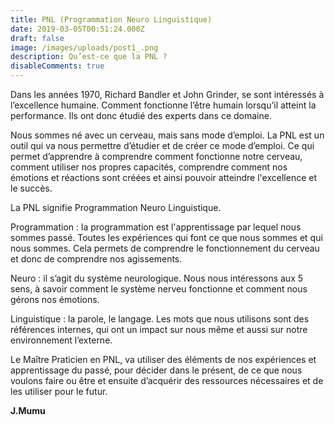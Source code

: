 ```yaml
---
title: PNL (Programmation Neuro Linguistique)
date: 2019-03-05T00:51:24.000Z
draft: false
image: /images/uploads/post1_.png
description: Qu’est-ce que la PNL ?
disableComments: true
---
```

Dans les années 1970, Richard Bandler et John Grinder, se sont intéressés à l’excellence humaine. Comment fonctionne l’être humain lorsqu’il atteint la performance. Ils ont donc étudié des experts dans ce domaine.

Nous sommes né avec un cerveau, mais sans mode d’emploi. La PNL est un outil qui va nous permettre d’étudier et de créer ce mode d’emploi. Ce qui permet d’apprendre à comprendre comment fonctionne notre cerveau, comment utiliser nos propres capacités, comprendre comment nos émotions et réactions sont créées et ainsi pouvoir atteindre l'excellence et le succès.

La PNL signifie Programmation Neuro Linguistique. 

Programmation : la programmation est l'apprentissage par lequel nous sommes passé. Toutes les expériences qui font ce que nous sommes et qui nous sommes. Cela permets de comprendre le fonctionnement du cerveau et donc de comprendre nos agissements. 

Neuro : il s’agit du système neurologique. Nous nous intéressons aux 5 sens, à savoir comment le système nerveu fonctionne et comment nous gérons nos émotions.

Linguistique : la parole, le langage. Les mots que nous utilisons sont des références internes, qui ont un impact sur nous même et aussi sur notre environnement l’externe.

Le Maître Praticien en PNL, va utiliser des éléments de nos expériences et apprentissage du passé, pour décider dans le présent, de ce que nous voulons faire ou être et ensuite d’acquérir des ressources nécessaires et de les utiliser pour le futur.

**J.Mumu**

